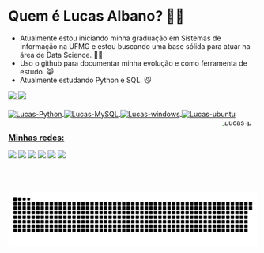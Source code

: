 # Quem é Lucas Albano? 🐱‍👤

- Atualmente estou iniciando minha graduação em Sistemas de Informação na UFMG e estou buscando uma base sólida para atuar na área de Data Science. 🐱‍💻
- Uso o github para documentar minha evolução e como ferramenta de estudo.  😸
- Atualmente estudando Python e SQL. 😼

<div>
  <a href="https://github.com/EoSingle">
  <img height="180em" src="https://github-readme-stats.vercel.app/api?username=eosingle&show_icons=true&theme=gotham&include_all_commits=true&count_private=true"/>
  <img heigth="180em" src="https://github-readme-stats.vercel.app/api/top-langs/?username=eosingle&langs_count=8&theme=gotham"/>
 
<div style="display: inline_block"><br>
  <img align="center" alt="Lucas-Python" height="28" width="94" src="https://img.shields.io/badge/Python-14354C?style=for-the-badge&logo=python&logoColor=white">
  <img align="center" alt="Lucas-MySQL" height="28" width="85" src="https://img.shields.io/badge/MySQL-00000F?style=for-the-badge&logo=mysql&logoColor=white">
  <img align="center" alt="Lucas-windows" height="28" width="110" src="https://img.shields.io/badge/Windows-0078D6?style=for-the-badge&logo=windows&logoColor=white">
  <img align="center" alt="Lucas-ubuntu" height="28" width="94" src="https://img.shields.io/badge/Ubuntu-E95420?style=for-the-badge&logo=ubuntu&logoColor=white">
  <img align="right" alt="Lucas-pic" height="150" style="border-radius:50px;" src="https://media.discordapp.net/attachments/444645832718024704/950534166087360542/ezgif-1-5f225a4d67.gif?width=468&height=468">
</div>
 
##
  
### Minhas redes:
  
<div>
  <a href="https://twitter.com/LucasAOC_" target="_blank"><img src="https://img.shields.io/badge/Twitter-1DA1F2?style=for-the-badge&logo=twitter&logoColor=white" target="_blank"></a>
  <a href="https://instagram.com/lucasaoc_/" target="_blank"><img src="https://img.shields.io/badge/-Instagram-%23E4405F?style=for-the-badge&logo=instagram&logoColor=white" target="_blank"></a>
<a href="https://steamcommunity.com/id/eosingle/" target="_blank"><img src="https://img.shields.io/badge/Steam-000000?style=for-the-badge&logo=steam&logoColor=white" target='blank'></a>
  <a href = "mailto:olive.albano@gmail.com"><img src="https://img.shields.io/badge/-Gmail-%23333?style=for-the-badge&logo=gmail&logoColor=white" target="_blank"></a>
  <a href="https://www.linkedin.com/in/lucasaoc/" target="_blank"><img src="https://img.shields.io/badge/-LinkedIn-%230077B5?style=for-the-badge&logo=linkedin&logoColor=white" target="_blank"></a> 
<a href="https://pt.stackoverflow.com/users/278575/lucas-albano" target="_blank"><img src="https://img.shields.io/badge/Stack_Overflow-FE7A16?style=for-the-badge&logo=stack-overflow&logoColor=white" target='blank'></a>
  
  ![Snake animation](https://github.com/EoSingle/EoSingle/blob/output/github-contribution-grid-snake.svg)
</div>
